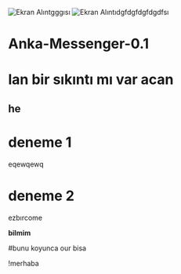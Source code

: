 ![Ekran Alıntgggısı](https://user-images.githubusercontent.com/87136151/132871400-70bfc3e3-1564-48da-990a-1d7347021dcf.PNG)
![Ekran Alıntıdgfdgfdgfdgdfsı](https://user-images.githubusercontent.com/87136151/132871410-85309bb4-6948-499a-a456-7bea0d1fecc9.PNG)
# Anka-Messenger-0.1
# lan bir sıkıntı mı var acan
## he 


# deneme 1
eqewqewq

# deneme 2
ezbırcome



**bilmim**


#bunu koyunca our bisa



!merhaba
